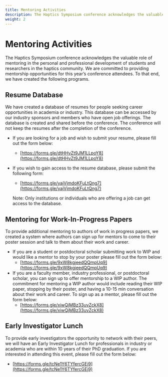 ```yaml
---
title: Mentoring Activities
description: The Haptics Symposium conference acknowledges the valuable role of mentoring in the personal and professional development of students and researchers in the haptics community. We are committed to providing mentorship opportunities for this year’s conference attendees.
weight: 2
---
```

# Mentoring Activities

The Haptics Symposium conference acknowledges the valuable role of mentoring in the personal and professional development of students and researchers in the haptics community. We are committed to providing mentorship opportunities for this year’s conference attendees. To that end, we have created the following programs.

## Resume Database

We have created a database of resumes for people seeking career opportunities in academia or industry. This database can be accessed by our industry sponsors and members who have open job offerings. The database is created and shared before the conference. The conference will not keep the resumes after the completion of the conference.
* If you are looking for a job and wish to submit your resume, please fill out the form below:
  * [https://forms.gle/dtHHvZt9JM1LLpoY8](https://forms.gle/dtHHvZt9JM1LLpoY8)
* If you wish to gain access to the resume database, please submit the following form:
  * [https://forms.gle/yajVjmdoKFuLtQng7](https://forms.gle/yajVjmdoKFuLtQng7)

  Note: Only institutions or individuals who are offering a job can get access to the  database.

## Mentoring for Work-In-Progress Papers

To provide additional mentoring to authors of work in progress papers, we created a system where authors can sign up for mentors to come to their poster session and talk to them about their work and career. 
* If you are a student or postdoctoral scholar submitting work to WIP and would like a mentor to stop by your poster please fill out the form below:
  * [https://forms.gle/9xW8kgjeedQQmpUq9](https://forms.gle/9xW8kgjeedQQmpUq9) 
* If you are a faculty member, industry professional, or postdoctoral scholar, you can sign up to offer mentorship to a WIP author. The commitment for mentoring a WIP author would include reading their WIP paper, stopping by their poster, and having a 10-15 min conversation about their work and career. To sign up as a mentor, please fill out the form below:
  * [https://forms.gle/xiwQjMBz33uvZckX8](https://forms.gle/xiwQjMBz33uvZckX8)

## Early Investigator Lunch
To provide early investigators the opportunity to network with their peers, we will have an Early Investigator Lunch for professionals in industry or academia who are within 10 years of their PhD graduation. If you are interested in attending this event, please fill out the form below:
* [https://forms.gle/tcNe1Y6TYfercGEj9](https://forms.gle/tcNe1Y6TYfercGEj9)